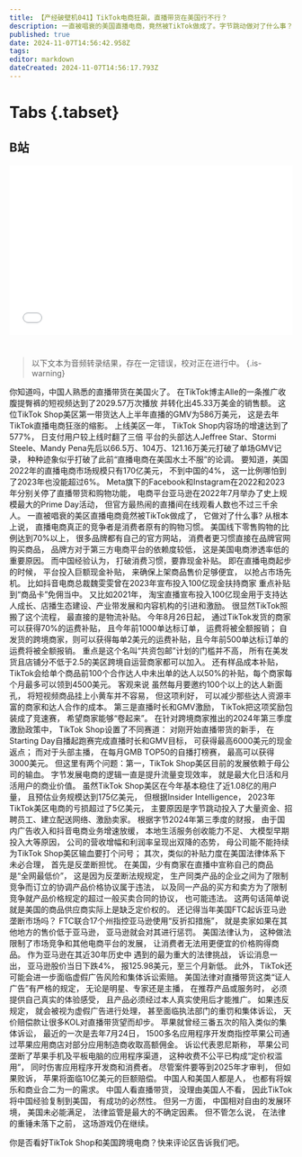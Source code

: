 ```yaml
---
title: 【产经破壁机041】TikTok电商狂飙，直播带货在美国行不行？
description: 一直被唱衰的美国直播电商，竟然被TikTok做成了。字节跳动做对了什么事？【产经破壁机041】
published: true
date: 2024-11-07T14:56:42.958Z
tags: 
editor: markdown
dateCreated: 2024-11-07T14:56:17.793Z
---
```


# Tabs {.tabset}

## B站

<div style="position: relative; padding: 30% 45%;">
<iframe style="position: absolute; width: 100%; height: 100%; left: 0; top: 0;" src="//player.bilibili.com/player.html?&bvid=BV1bfD2Y2Emb&page=1&as_wide=1&high_quality=1&danmaku=1&autoplay=0" scrolling="no" border="0" frameborder="no" framespacing="0" allowfullscreen="true"></iframe>
</div>


#

> 以下文本为音频转录结果，存在一定错误，校对正在进行中。
{.is-warning}

你知道吗，中国人熟悉的直播带货在美国火了。
在TikTok博主Alle的一条推广收腹提臀裤的短视频达到了2029.57万次播放
并转化出45.33万美金的销售额。
这位TikTok Shop美区第一带货达人上半年直播的GMV为586万美元，
这是去年TikTok直播电商狂涨的缩影。
上线美区一年，
TikTok Shop内容场的增速达到了577%，
日支付用户较上线时翻了三倍
平台的头部达人Jeffree Star、Stormi Steele、Mandy Pena先后以66.5万、104万、121.16万美元打破了单场GMV记录，
种种迹象似乎打破了此前“直播电商在美国水土不服”的论调。
要知道，美国2022年的直播电商市场规模只有170亿美元，
不到中国的4%，
这一比例哪怕到了2023年也没能超过6%。
Meta旗下的Facebook和Instagram在2022和2023年分别关停了直播带货和购物功能，
电商平台亚马逊在2022年7月举办了史上规模最大的Prime Day活动，
但官方最热闹的直播间在线观看人数也不过三千余人。
一直被唱衰的美区直播电商竟然被TikTok做成了，
它做对了什么事?
从根本上说，
直播电商真正的竞争者是消费者原有的购物习惯。
美国线下零售购物的比例达到70%以上，
很多品牌都有自己的官方网站，
消费者更习惯直接在品牌官网购买商品，
品牌方对于第三方电商平台的依赖度较低，
这是美国电商渗透率低的重要原因。
而中国经验认为，
打破消费习惯，要靠现金补贴。
即在直播电商起步的时候，
平台投入巨额现金补贴，
来确保上架商品售价足够便宜，
以抢占市场先机。
比如抖音电商总裁魏雯雯曾在2023年宣布投入100亿现金扶持商家
重点补贴到“商品卡”免佣当中。
又比如2021年，
淘宝直播宣布投入100亿现金用于支持达人成长、店播生态建设、产业带发展和内容机构的引进和激励。
很显然TikTok照搬了这个流程，
最直接的是物流补贴。
今年8月26日起，
通过TikTok发货的商家
可以获得70%的运费补贴，
且今年前1000单达标订单，
运费将被全额报销；
自发货的跨境商家，则可以获得每单2美元的运费补贴，且今年前500单达标订单的运费将被全额报销。
重点是这个名叫“共资包邮”计划的门槛并不高，
所有在美发货且店铺分不低于2.5的美区跨境自运营商家都可以加入。
还有样品成本补贴，
TikTok会给单个商品前100个合作达人中未出单的达人以50%的补贴，每个商家每个月最多可以领到4500美元。
客观来说
虽然每月要邀约100个以上的达人新面孔，
将短视频商品挂上小黄车并不容易，
但这项利好，
可以减少那些达人资源丰富的商家和达人合作的成本。
第三是直播时长和GMV激励，
TikTok把这项奖励包装成了竞速赛，
希望商家能够“卷起来”。
在针对跨境商家推出的2024年第三季度激励政策中，
TikTok Shop设置了不同赛道：
对刚开始直播带货的新手，
在Starting Day自播起跑赛完成直播时长和GMV目标，
可获得最高6000美元的现金返点；
而对于头部主播，
在每月GMB TOP50的自播打榜赛，
最高可以获得3000美元。
但这里有两个问题：第一，TikTok Shop美区目前的发展依赖于母公司的输血。
字节发展电商的逻辑一直是提升流量变现效率，
就是最大化日活和月活用户的商业价值。
虽然TikTok Shop美区在今年基本稳住了近1.08亿的用户量，
且预估业务规模达到175亿美元，
但根据Insider Intelligence，
2023年TikTok美区电商的亏损超过了5亿美元，
主要原因是字节跳动投入了大量资金、招聘员工、建立配送网络、激励卖家。
根据字节2024年第三季度的财报，
由于国内广告收入和抖音电商业务增速放缓，
本地生活服务创收能力不足、
大模型早期投入大等原因，
公司的营收增幅和利润率呈现出双降的态势，
母公司能不能持续为TikTok Shop美区输血要打个问号；
其次，类似的补贴力度在美国法律体系下未必合理，
首先是反垄断担忧。
在美国，少有商家在直播中宣称自己的商品是“全网最低价”，
这是因为反垄断法规规定，
生产同类产品的企业之间为了限制竞争而订立的协调产品价格协议属于违法，
以及同一产品的买方和卖方为了限制竞争就产品价格规定的超过一般买卖合同的协议，
也可能违法。
这两句话简单说就是美国的商品供应商实际上是缺乏定价权的。
还记得当年美国FTC起诉亚马逊垄断市场吗？
FTC联合17个州指控亚马逊使用“反折扣措施”，
就是卖家如果在其他地方的售价低于亚马逊，
亚马逊就会对其进行惩罚。
美国法律认为，
这种做法限制了市场竞争和其他电商平台的发展，
让消费者无法用更便宜的价格购得商品。
作为亚马逊在其近30年历史中
遇到的最为重大的法律挑战，
诉讼消息一出，
亚马逊股价当日下跌4%，
报125.98美元，至三个月新低。
此外，
TikTok还可能会进一步面临虚假广告风险和集体诉讼索赔。
美国法律对直播带货这类“证人广告”有严格的规定，
无论是明星、专家还是主播，
在推荐产品或服务时，
必须提供自己真实的体验感受，
且产品必须经过本人真实使用后才能推广。
如果违反规定，
就会被视为虚假广告进行处理，
甚至面临执法部门的重罚和集体诉讼，
天价赔偿款让很多KOL对直播带货望而却步。
苹果就曾经三番五次的陷入类似的集体诉讼，
最近的一次是去年7月24日，
1500多名应用程序开发商指控苹果公司通过苹果应用商店对部分应用制造商收取高额佣金。
诉讼代表恩尼斯称，
苹果公司垄断了苹果手机及平板电脑的应用程序渠道，
这种收费不公平已构成“定价权滥用”，
同时伤害应用程序开发商和消费者。
尽管案件要等到2025年才审判，
但如果败诉，
苹果将面临10亿美元的巨额赔偿。
中国人和美国人都是人，
也都有将娱乐和商业合二为一的需求。
中国人看直播带货，
没理由美国人不看，
因此TikTok将中国经验复制到美国，
有成功的必然性。
但另一方面，
中国相对自由的发展环境，
美国未必能满足，
法律监管是最大的不确定因素。
但不管怎么说，
在法律的重锤未落下之前，
这场游戏仍在继续。

你是否看好TikTok Shop和美国跨境电商？快来评论区告诉我们吧。